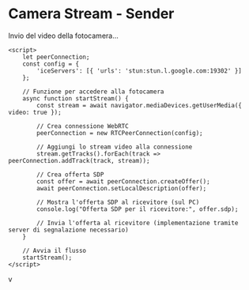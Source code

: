 <!DOCTYPE html>
<html lang="en">
<head>
    <meta charset="UTF-8">
    <meta name="viewport" content="width=device-width, initial-scale=1.0">
    <title>Camera Stream - Sender</title>
</head>
<body>
    <h1>Camera Stream - Sender</h1>
    <p>Invio del video della fotocamera...</p>

    <script>
        let peerConnection;
        const config = {
            'iceServers': [{ 'urls': 'stun:stun.l.google.com:19302' }]
        };

        // Funzione per accedere alla fotocamera
        async function startStream() {
            const stream = await navigator.mediaDevices.getUserMedia({ video: true });

            // Crea connessione WebRTC
            peerConnection = new RTCPeerConnection(config);

            // Aggiungi lo stream video alla connessione
            stream.getTracks().forEach(track => peerConnection.addTrack(track, stream));

            // Crea offerta SDP
            const offer = await peerConnection.createOffer();
            await peerConnection.setLocalDescription(offer);

            // Mostra l'offerta SDP al ricevitore (sul PC)
            console.log("Offerta SDP per il ricevitore:", offer.sdp);

            // Invia l'offerta al ricevitore (implementazione tramite server di segnalazione necessario)
        }

        // Avvia il flusso
        startStream();
    </script>
</body>
</html>v
